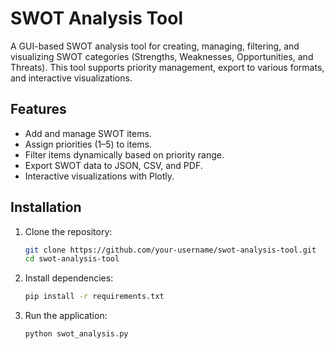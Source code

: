 # SWOT Analysis Tool

A GUI-based SWOT analysis tool for creating, managing, filtering, and visualizing SWOT categories (Strengths, Weaknesses, Opportunities, and Threats). This tool supports priority management, export to various formats, and interactive visualizations.

## Features

- Add and manage SWOT items.
- Assign priorities (1–5) to items.
- Filter items dynamically based on priority range.
- Export SWOT data to JSON, CSV, and PDF.
- Interactive visualizations with Plotly.

## Installation

1. Clone the repository:

   ```bash
   git clone https://github.com/your-username/swot-analysis-tool.git
   cd swot-analysis-tool

2. Install dependencies:

   ```bash
   pip install -r requirements.txt

3. Run the application:

   ```bash
   python swot_analysis.py

